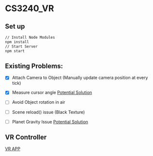 # CS3240_VR


## Set up
``` bash
// Install Node Modules
npm install
// Start Server
npm start
```


## Existing Problems:
 - [x] Attach Camera to Object (Manually update camera position at every tick)
 - [x] Measure cursor angle [Potential Solution](https://stackoverflow.com/questions/42808895/finding-the-direction-in-which-the-camera-faces)
 - [ ] Avoid Object rotation in air
 - [ ] Scene reload() issue (Black Texture)
 - [ ] Planet Gravity Issue [Potential Solution](https://stackoverflow.com/questions/35026623/how-to-set-gravity-to-the-center-of-a-big-sphere-planet-in-babylon-js)


 ## VR Controller
 [VR APP](https://developers.google.com/vr/daydream/controller-emulator)